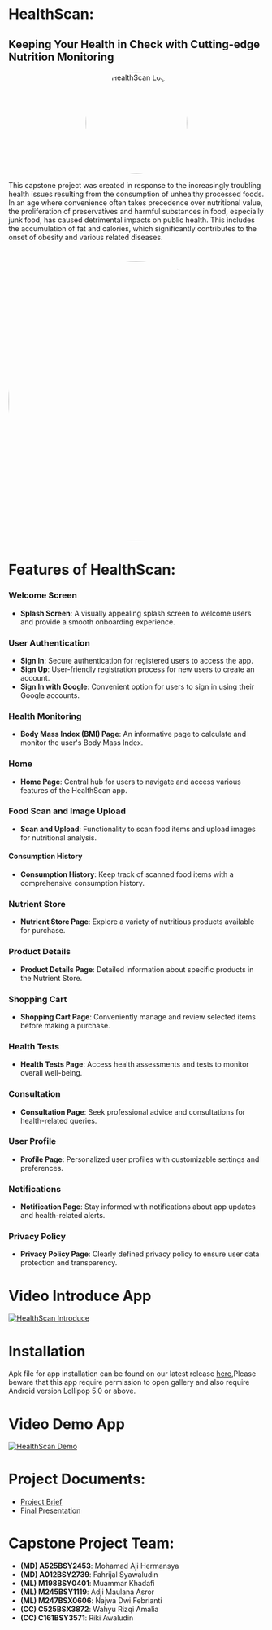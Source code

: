 # HealthScan:
## Keeping Your Health in Check with Cutting-edge Nutrition Monitoring

<p align="center">
  <img src="poto/icon_apps.png" alt="HealthScan Logo" style="border-radius: 50%; width: 200px; height: 200px;">
</p>

This capstone project was created in response to the increasingly troubling health issues resulting from the consumption of unhealthy processed foods. In an age where convenience often takes precedence over nutritional value, the proliferation of preservatives and harmful substances in food, especially junk food, has caused detrimental impacts on public health. This includes the accumulation of fat and calories, which significantly contributes to the onset of obesity and various related diseases.
#

<p align="center">
  <img src="poto/Full.png" alt="HealthScan Full" style="border-radius: 50%; width: 750px; height: 550px;">
</p>

#

# Features of HealthScan:

### Welcome Screen
- **Splash Screen**: A visually appealing splash screen to welcome users and provide a smooth onboarding experience.

### User Authentication
- **Sign In**: Secure authentication for registered users to access the app.
- **Sign Up**: User-friendly registration process for new users to create an account.
- **Sign In with Google**: Convenient option for users to sign in using their Google accounts.

### Health Monitoring
- **Body Mass Index (BMI) Page**: An informative page to calculate and monitor the user's Body Mass Index.

### Home
- **Home Page**: Central hub for users to navigate and access various features of the HealthScan app.

### Food Scan and Image Upload
- **Scan and Upload**: Functionality to scan food items and upload images for nutritional analysis.

#### Consumption History
- **Consumption History**: Keep track of scanned food items with a comprehensive consumption history.

### Nutrient Store
- **Nutrient Store Page**: Explore a variety of nutritious products available for purchase.

### Product Details
- **Product Details Page**: Detailed information about specific products in the Nutrient Store.

### Shopping Cart
- **Shopping Cart Page**: Conveniently manage and review selected items before making a purchase.

### Health Tests
- **Health Tests Page**: Access health assessments and tests to monitor overall well-being.

### Consultation
- **Consultation Page**: Seek professional advice and consultations for health-related queries.

### User Profile
- **Profile Page**: Personalized user profiles with customizable settings and preferences.

### Notifications
- **Notification Page**: Stay informed with notifications about app updates and health-related alerts.

### Privacy Policy
- **Privacy Policy Page**: Clearly defined privacy policy to ensure user data protection and transparency.

# Video Introduce App 
[![HealthScan Introduce](https://img.youtube.com/vi/y-TkjPcoAx8/0.jpg)](https://www.youtube.com/watch?v=y-TkjPcoAx8?autoplay=1)

# Installation
Apk file for app installation can be found on our latest release [here](https://bit.ly/HealthScanApp),Please beware that this app require permission to open gallery and also require Android version Lollipop 5.0 or above.

# Video Demo App
[![HealthScan Demo](https://img.youtube.com/vi/VrG6rMf-t0M/0.jpg)](https://www.youtube.com/watch?v=VrG6rMf-t0M?autoplay=1)

# Project Documents:
- [Project Brief](https://docs.google.com/document/d/1ccTI_XTJYurFqLjXduRLQWdjIyV56cinfTyRKx5fURQ/edit#heading=h.qf0nfa3etlmx)
- [Final Presentation](https://www.canva.com/design/DAF2x2oiILg/YLlfhOWR0VDerYGHQ_3wRg/edit?utm_content=DAF2x2oiILg&utm_campaign=designshare&utm_medium=link2&utm_source=sharebutton)

# Capstone Project Team:
- **(MD) A525BSY2453**: Mohamad Aji Hermansya
- **(MD) A012BSY2739**: Fahrijal Syawaludin
- **(ML) M198BSY0401**: Muammar Khadafi 
- **(ML) M245BSY1119**: Adji Maulana Asror
- **(ML) M247BSX0606**: Najwa Dwi Febrianti
- **(CC) C525BSX3872**: Wahyu Rizqi Amalia
- **(CC) C161BSY3571**: Riki Awaludin  